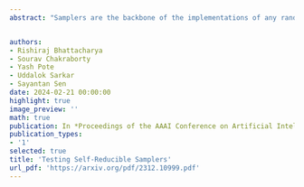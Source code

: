 ```yaml
---
abstract: "Samplers are the backbone of the implementations of any randomised algorithm. Unfortunately, obtaining an efficient algorithm to test the correctness of samplers is very hard to find. Recently, in a series of works, testers like Barbarik, Teq, Flash for testing of some particular kinds of samplers, like CNF-samplers and Horn-samplers, were obtained. But their techniques have a significant limitation because one can not expect to use their methods to test for other samplers, such as perfect matching samplers or samplers for sampling linear extensions in posets. In this paper, we present a new testing algorithm that works for such samplers and can estimate the distance of a new sampler from a known sampler (say, uniform sampler). Testing the identity of distributions is the heart of testing the correctness of samplers. This paper's main technical contribution is developing a new distance estimation algorithm for distributions over high-dimensional cubes using the recently proposed sub-cube conditioning sampling model. Given subcube conditioning access to an unknown distribution $P$, and a known distribution $Q$ defined over ${0,1}^n$, our algorithm 𝖢𝗎𝖻𝖾𝖯𝗋𝗈𝖻𝖾𝖤𝗌𝗍 estimates the variation distance between $P$ and $Q$ within additive error $\\zeta$ using $O(n^2/\\zeta^4)$ subcube conditional samples from $P$. Following the testing-via-learning paradigm, we also get a tester which distinguishes between the cases when $P$ and $Q$ are $\\varepsilon$-close or $\\eta$-far in variation distance with probability at least 0.99 using $O(n^2/(\\eta−\\varepsilon)^4)$ subcube conditional samples. The estimation algorithm in the sub-cube conditioning sampling model helps us to design the first tester for self-reducible samplers."


authors:
- Rishiraj Bhattacharya
- Sourav Chakraborty
- Yash Pote
- Uddalok Sarkar
- Sayantan Sen
date: 2024-02-21 00:00:00
highlight: true
image_preview: ''
math: true
publication: In *Proceedings of the AAAI Conference on Artificial Intelligenc (AAAI)*
publication_types:
- '1'
selected: true
title: 'Testing Self-Reducible Samplers'
url_pdf: 'https://arxiv.org/pdf/2312.10999.pdf'
---
```

